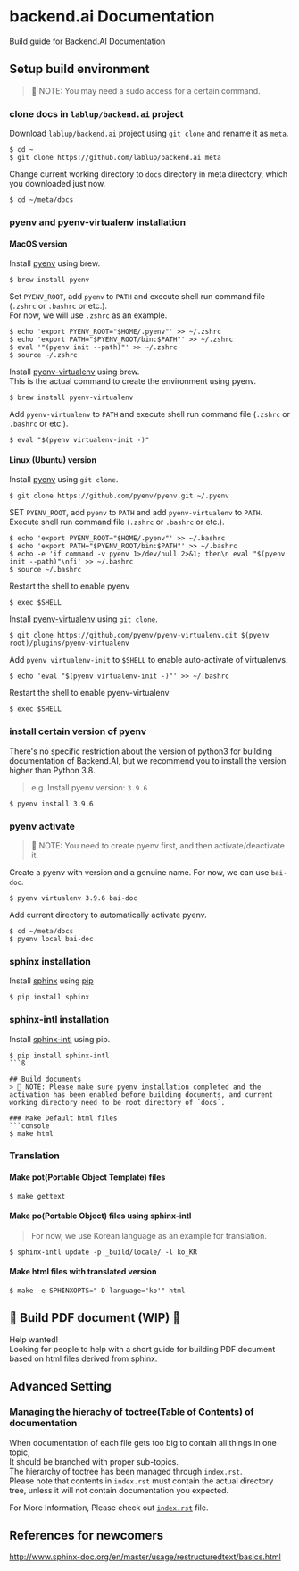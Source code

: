 # backend.ai Documentation

Build guide for Backend.AI Documentation

## Setup build environment

> 📌 NOTE: You may need a sudo access for a certain command.

### clone docs in `lablup/backend.ai` project
Download `lablup/backend.ai` project using `git clone` and rename it as `meta`.

```console
$ cd ~
$ git clone https://github.com/lablup/backend.ai meta
```
Change current working directory to `docs` directory in meta directory, which you downloaded just now.

```console
$ cd ~/meta/docs
```

### pyenv and pyenv-virtualenv installation

#### MacOS version

Install [pyenv](https://github.com/pyenv/pyenv) using brew.

```console
$ brew install pyenv
```

Set `PYENV_ROOT`, add `pyenv` to `PATH` and execute shell run command file (`.zshrc` or `.bashrc` or etc.).   
For now, we will use `.zshrc` as an example.

```console
$ echo 'export PYENV_ROOT="$HOME/.pyenv"' >> ~/.zshrc
$ echo 'export PATH="$PYENV_ROOT/bin:$PATH"' >> ~/.zshrc
$ eval '"(pyenv init --path)"' >> ~/.zshrc
$ source ~/.zshrc
```

Install [pyenv-virtualenv](https://github.com/pyenv/pyenv-virtualenv) using brew.   
This is the actual command to create the environment using pyenv.

```console
$ brew install pyenv-virtualenv
```

Add `pyenv-virtualenv` to `PATH` and execute shell run command file (`.zshrc` or `.bashrc` or etc.).

```console
$ eval "$(pyenv virtualenv-init -)"
```

#### Linux (Ubuntu) version

Install [pyenv](https://github.com/pyenv/pyenv) using `git clone`.   

```console
$ git clone https://github.com/pyenv/pyenv.git ~/.pyenv
```

SET `PYENV_ROOT`, add `pyenv` to `PATH` and add `pyenv-virtualenv` to `PATH`.
Execute shell run command file (`.zshrc` or `.bashrc` or etc.).

```console
$ echo 'export PYENV_ROOT="$HOME/.pyenv"' >> ~/.bashrc
$ echo 'export PATH="$PYENV_ROOT/bin:$PATH"' >> ~/.bashrc
$ echo -e 'if command -v pyenv 1>/dev/null 2>&1; then\n eval "$(pyenv init --path)"\nfi' >> ~/.bashrc
$ source ~/.bashrc
```

Restart the shell to enable pyenv

```console
$ exec $SHELL
```

Install [pyenv-virtualenv](https://github.com/pyenv/pyenv-virtualenv) using `git clone`.   

```console
$ git clone https://github.com/pyenv/pyenv-virtualenv.git $(pyenv root)/plugins/pyenv-virtualenv
```

Add `pyenv virtualenv-init` to `$SHELL` to enable auto-activate of virtualenvs.

```console
$ echo 'eval "$(pyenv virtualenv-init -)"' >> ~/.bashrc
```

Restart the shell to enable pyenv-virtualenv

```console
$ exec $SHELL
```

### install certain version of pyenv

There's no specific restriction about the version of python3 for building documentation of Backend.AI, but
we recommend you to install the version higher than Python 3.8.

> e.g. Install pyenv version: `3.9.6`

```console
$ pyenv install 3.9.6
```

### 

### pyenv activate

> 📌 NOTE: You need to create pyenv first, and then activate/deactivate it.

Create a pyenv with version and a genuine name.
For now, we can use `bai-doc`.

```console
$ pyenv virtualenv 3.9.6 bai-doc
```

Add current directory to automatically activate pyenv.

```console
$ cd ~/meta/docs
$ pyenv local bai-doc
```

### sphinx installation

Install [sphinx](https://www.sphinx-doc.org/en/master/) using [pip](https://pypi.org/project/pip/)

```console
$ pip install sphinx
```

### sphinx-intl installation

Install [sphinx-intl](https://github.com/sphinx-doc/sphinx-intl) using pip.

```console
$ pip install sphinx-intl
```ß

## Build documents
> 📌 NOTE: Please make sure pyenv installation completed and the activation has been enabled before building documents, and current working directory need to be root directory of `docs`.

### Make Default html files
```console
$ make html
```
### Translation

#### Make pot(Portable Object Template) files
```console
$ make gettext
```

#### Make po(Portable Object) files using sphinx-intl
> For now, we use Korean language as an example for translation.

```console
$ sphinx-intl update -p _build/locale/ -l ko_KR
```

#### Make html files with translated version

```console
$ make -e SPHINXOPTS="-D language='ko'" html
```

## 🚧 Build PDF document (WIP) 🚧
 Help wanted!   
Looking for people to help with a short guide for building PDF document based on html files derived from sphinx.

## Advanced Setting

### Managing the hierachy of toctree(Table of Contents) of documentation

When documentation of each file gets too big to contain all things in one topic,   
It should be branched with proper sub-topics.   
The hierarchy of toctree has been managed through `index.rst`.   
Please note that contents in `index.rst` must contain the actual directory tree, unless it will not contain documentation you expected.   

For More Information, Please check out [`index.rst`](https://github.com/lablup/backend.ai/blob/main/docs/index.rst) file.


## References for newcomers

http://www.sphinx-doc.org/en/master/usage/restructuredtext/basics.html

